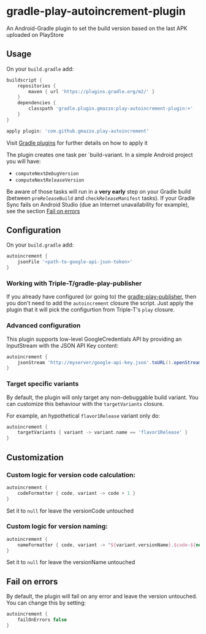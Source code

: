 # gradle-play-autoincrement-plugin
An Android-Gradle plugin to set the build version based on the last APK uploaded on PlayStore

## Usage
On your `build.gradle` add:
```groovy
buildscript {
    repositories {
        maven { url 'https://plugins.gradle.org/m2/' }
    }
    dependencies {
        classpath 'gradle.plugin.gmazzo:play-autoincrement-plugin:+'
    }
}

apply plugin: 'com.github.gmazzo.play-autoincrement'
```
Visit [Gradle plugins](https://plugins.gradle.org/plugin/com.github.gmazzo.play-autoincrement) for further details on how to apply it

The plugin creates one task per `build-variant. In a simple Android project you will have:
* <code>computeNext<i>Debug</i>Version</code>
* <code>computeNext<i>Release</i>Version</code>

Be aware of those tasks will run in a **very early** step on your Gradle build (between <code>pre<i>Release</i>Build</code> and <code>check<i>Release</i>Manifest</code> tasks).
If your Gradle Sync fails on Android Studio (due an Internet unavailability for example), see the section [Fail on errors](#fail-on-errors)

## Configuration
On your `build.gradle` add:
```groovy
autoincrement {
    jsonFile '<path-to-google-api-json-token>'
}
```
### Working with Triple-T/gradle-play-publisher
If you already have configured (or going to) the [gradle-play-publisher](https://github.com/Triple-T/gradle-play-publisher#authentication), then you don't need to add the `autoincrement` closure the script. Just apply the plugin that it will pick the configurtion from Triple-T's `play` closure.

### Advanced configuration
This plugin supports low-level GoogleCredentials API by providing an InputStream with the JSON API Key content:
```groovy
autoincrement {
    jsonStream 'http://myserver/google-api-key.json'.toURL().openStream()
}
```

### Target specific variants
By default, the plugin will only target any non-debuggable build variant.
You can customize this behaviour with the `targetVariants` closure.

For example, an hypothetical `flavor1Release` variant only do:
```groovy
autoincrement {
    targetVariants { variant -> variant.name == 'flavor1Release' }
}
```

## Customization
### Custom logic for version code calculation:
```groovy
autoincrement {
    codeFormatter { code, variant -> code + 1 }
}
```
Set it to `null` for leave the versionCode untouched

### Custom logic for version naming:
```groovy
autoincrement {
    nameFormatter { code, variant -> "${variant.versionName}.$code-${new Date().format('yyyyMMdd-HHmmss')}" }
}
```
Set it to `null` for leave the versionName untouched

## Fail on errors
By default, the plugin will fail on any error and leave the version untouched. You can change this by setting:
```groovy
autoincrement {
    failOnErrors false
}
```
